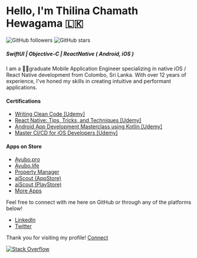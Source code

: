 # Hello, I'm Thilina Chamath Hewagama 🇱🇰
![GitHub followers](https://img.shields.io/github/followers/ThilinaHewagama?style=social)
![GitHub stars](https://img.shields.io/github/stars/ThilinaHewagama?style=social)

##### SwiftUI | Objective-C | ReactNative ( Android, iOS )
I am a 🧑‍🎓graduate Mobile Application Engineer specializing in native iOS / React Native development from Colombo, Sri Lanka. With over 12 years of experience, I've honed my skills in creating intuitive and performant applications.

#### Certifications

- [Writing Clean Code [Udemy]](http://ude.my/UC-8a0d43e5-d248-4920-9717-524eaeae05eb)
- [React Native: Tips, Tricks, and Techniques [Udemy]](http://ude.my/UC-a813e8ee-1ece-451d-8045-d50c4fba81cb)
- [Android App Development Masterclass using Kotlin [Udemy]](http://ude.my/UC-8e2e4853-b75c-4fd6-890b-f8f5720c7f84)
- [Master CI/CD for iOS Developers [Udemy]]( http://ude.my/UC-25454791-e42b-407c-8cbc-6389a3265f12)

#### Apps on Store 
- [Ayubo.pro](https://apps.apple.com/us/app/ayubo-pro/id1414129200)
- [Ayubo.life](https://apps.apple.com/us/app/ayubo-life/id1198169710)
- [Property Manager](https://apps.apple.com/us/app/b-a-property-manager/id1594166106)
- [aiScout (AppStore)](https://apps.apple.com/gb/app/aiscout/id1508291341)
- [aiScout (PlayStore)](https://play.google.com/store/apps/details?id=com.aiscout.player&hl=en_US)
- [More Apps](./MoreApps.md)

<!--
## About Me
- 🔭 I’m currently working on various freelance projects and exploring macOS app development using SwiftUI.
- 🌱 I’m currently learning back-end development to build robust APIs for my apps.
- 👯 I’m looking to collaborate on innovative iOS projects and open source contributions.
- 🤔 I’m seeking advice on product design engineering and advanced iOS architectures.
- 💬 Ask me about anything iOS, Swift, or mobile app development!
- 📫 How to reach me: [thilina3001@gmail.com](mailto:thilina3001@gmail.com)
-->

<!--
## Projects
Here are some projects I'm proud of:
- **[Project Name]**: A brief description of your project. [View on GitHub](#)
- **[Another Project]**: An overview of another impressive project. [View on GitHub](#)
-->


Feel free to connect with me here on GitHub or through any of the platforms below!
- [LinkedIn](https://www.linkedin.com/in/thilina-hewagama-ios/)
- [Twitter](https://twitter.com/thilina3001)

Thank you for visiting my profile!
[Connect](mailto:thilina3001@gmail.com)

[![Stack Overflow](http://stackoverflow.com/users/flair/1716859.png)](http://stackoverflow.com/users/1716859/thilina-chamin-hewagama)

